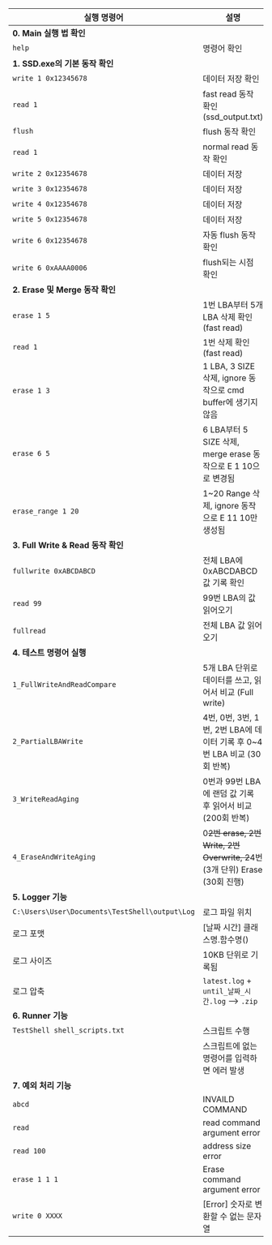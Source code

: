 | **실행 명령어**                                     | **설명**                                                            |
| ---------------------------------------------- | ----------------------------------------------------------------- |
| **0. Main 실행 법 확인**                            |                                                                   |
| `help`                                         | 명령어 확인                                                            |
| **1. SSD.exe의 기본 동작 확인**                       |                                                                   |
| `write 1 0x12345678`                           | 데이터 저장 확인                                                         |
| `read 1`                                       | fast read 동작 확인 (ssd\_output.txt)                                 |
| `flush`                                        | flush 동작 확인                                                       |
| `read 1`                                       | normal read 동작 확인                                                 |
| `write 2 0x12354678`                           | 데이터 저장                                                            |
| `write 3 0x12354678`                           | 데이터 저장                                                            |
| `write 4 0x12354678`                           | 데이터 저장                                                            |
| `write 5 0x12354678`                           | 데이터 저장                                                            |
| `write 6 0x12354678`                           | 자동 flush 동작 확인                                                    |
| `write 6 0xAAAA0006`                           | flush되는 시점 확인                                                     |
| **2. Erase 및 Merge 동작 확인**                     |                                                                   |
| `erase 1 5`                                    | 1번 LBA부터 5개 LBA 삭제 확인 (fast read)                                 |
| `read 1`                                       | 1번 삭제 확인 (fast read)                                              |
| `erase 1 3`                                    | 1 LBA, 3 SIZE 삭제, ignore 동작으로 cmd buffer에 생기지 않음                  |
| `erase 6 5`                                    | 6 LBA부터 5 SIZE 삭제, merge erase 동작으로 E 1 10으로 변경됨                  |
| `erase_range 1 20`                             | 1\~20 Range 삭제, ignore 동작으로 E 11 10만 생성됨                          |
| **3. Full Write & Read 동작 확인**                 |                                                                   |
| `fullwrite 0xABCDABCD`                         | 전체 LBA에 0xABCDABCD 값 기록 확인                                        |
| `read 99`                                      | 99번 LBA의 값 읽어오기                                                   |
| `fullread`                                     | 전체 LBA 값 읽어오기                                                     |
| **4. 테스트 명령어 실행**                              |                                                                   |
| `1_FullWriteAndReadCompare`                    | 5개 LBA 단위로 데이터를 쓰고, 읽어서 비교 (Full write)                           |
| `2_PartialLBAWrite`                            | 4번, 0번, 3번, 1번, 2번 LBA에 데이터 기록 후 0\~4번 LBA 비교 (30회 반복)            |
| `3_WriteReadAging`                             | 0번과 99번 LBA에 랜덤 값 기록 후 읽어서 비교 (200회 반복)                           |
| `4_EraseAndWriteAging`                         | 0~~2번 erase, 2번 Write, 2번 Overwrite, 2~~4번 (3개 단위) Erase (30회 진행) |
| **5. Logger 기능**                               |                                                                   |
| `C:\Users\User\Documents\TestShell\output\Log` | 로그 파일 위치                                                          |
| 로그 포맷                                          | \[날짜 시간] 클래스명.함수명()                                               |
| 로그 사이즈                                         | 10KB 단위로 기록됨                                                      |
| 로그 압축                                          | `latest.log` + `until_날짜_시간.log` --> `.zip`                       |
| **6. Runner 기능**                               |                                                                   |
| `TestShell shell_scripts.txt`                  | 스크립트 수행                                                           |
|                                                | 스크립트에 없는 명령어를 입력하면 에러 발생                                          |
| **7. 예외 처리 기능**                                |                                                                   |
| `abcd`                                         | INVAILD COMMAND                                                   |
| `read`                                         | read command argument error                                       |
| `read 100`                                     | address size error                                                |
| `erase 1 1 1`                                  | Erase command argument error                                      |
| `write 0 XXXX`                                 | \[Error] 숫자로 변환할 수 없는 문자열                                         |
